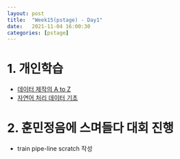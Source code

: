 ```yaml
---
layout: post
title:  "Week15(pstage) - Day1"
date:   2021-11-04 16:00:30
categories: [pstage]
---
```

 
# 1. 개인학습
* [데이터 제작의 A to Z](https://kyunghyunlim.github.io/pytorch/ml_ai/2021/11/08/data_1.html)
* [자연어 처리 데이터 기초](https://kyunghyunlim.github.io/pytorch/ml_ai/2021/11/08/data_2.html)


# 2. 훈민정음에 스며들다 대회 진행
* train pipe-line scratch 작성